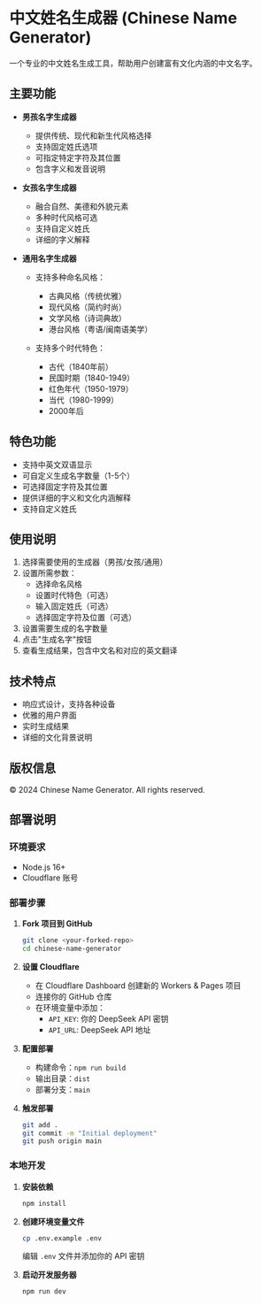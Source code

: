 # 中文姓名生成器 (Chinese Name Generator)

一个专业的中文姓名生成工具，帮助用户创建富有文化内涵的中文名字。

## 主要功能

- **男孩名字生成器**
  - 提供传统、现代和新生代风格选择
  - 支持固定姓氏选项
  - 可指定特定字符及其位置
  - 包含字义和发音说明

- **女孩名字生成器**
  - 融合自然、美德和外貌元素
  - 多种时代风格可选
  - 支持自定义姓氏
  - 详细的字义解释

- **通用名字生成器**
  - 支持多种命名风格：
    - 古典风格（传统优雅）
    - 现代风格（简约时尚）
    - 文学风格（诗词典故）
    - 港台风格（粤语/闽南语美学）
  
  - 支持多个时代特色：
    - 古代（1840年前）
    - 民国时期（1840-1949）
    - 红色年代（1950-1979）
    - 当代（1980-1999）
    - 2000年后

## 特色功能

- 支持中英文双语显示
- 可自定义生成名字数量（1-5个）
- 可选择固定字符及其位置
- 提供详细的字义和文化内涵解释
- 支持自定义姓氏

## 使用说明

1. 选择需要使用的生成器（男孩/女孩/通用）
2. 设置所需参数：
   - 选择命名风格
   - 设置时代特色（可选）
   - 输入固定姓氏（可选）
   - 选择固定字符及位置（可选）
3. 设置需要生成的名字数量
4. 点击"生成名字"按钮
5. 查看生成结果，包含中文名和对应的英文翻译

## 技术特点

- 响应式设计，支持各种设备
- 优雅的用户界面
- 实时生成结果
- 详细的文化背景说明

## 版权信息

© 2024 Chinese Name Generator. All rights reserved.

## 部署说明

### 环境要求
- Node.js 16+
- Cloudflare 账号

### 部署步骤

1. **Fork 项目到 GitHub**
   ```bash
   git clone <your-forked-repo>
   cd chinese-name-generator
   ```

2. **设置 Cloudflare**
   - 在 Cloudflare Dashboard 创建新的 Workers & Pages 项目
   - 连接你的 GitHub 仓库
   - 在环境变量中添加：
     - `API_KEY`: 你的 DeepSeek API 密钥
     - `API_URL`: DeepSeek API 地址

3. **配置部署**
   - 构建命令：`npm run build`
   - 输出目录：`dist`
   - 部署分支：`main`

4. **触发部署**
   ```bash
   git add .
   git commit -m "Initial deployment"
   git push origin main
   ```

### 本地开发

1. **安装依赖**
   ```bash
   npm install
   ```

2. **创建环境变量文件**
   ```bash
   cp .env.example .env
   ```
   编辑 `.env` 文件并添加你的 API 密钥

3. **启动开发服务器**
   ```bash
   npm run dev
   ``` 